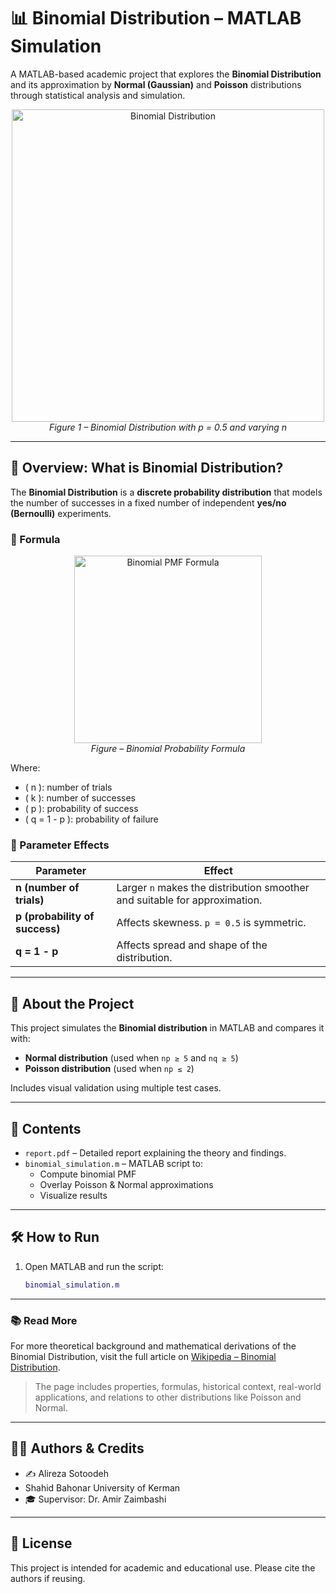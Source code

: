 # 📊 Binomial Distribution – MATLAB Simulation

A MATLAB-based academic project that explores the **Binomial Distribution** and its approximation by **Normal (Gaussian)** and **Poisson** distributions through statistical analysis and simulation.
<p align="center">
  <img src="https://upload.wikimedia.org/wikipedia/commons/thumb/b/b7/Binomial_Distribution.svg/960px-Binomial_Distribution.svg.png" alt="Binomial Distribution" width="500"/>
  <br/>
  <em>Figure 1 – Binomial Distribution with p = 0.5 and varying n</em>
</p>


---

## 📘 Overview: What is Binomial Distribution?

The **Binomial Distribution** is a **discrete probability distribution** that models the number of successes in a fixed number of independent **yes/no (Bernoulli)** experiments.

### 🔢 Formula

<p align="center">
  <img src="https://wikimedia.org/api/rest_v1/media/math/render/svg/9ad3f324ca5778bd1cae96fed07ce09063a71a1b" alt="Binomial PMF Formula" width="300"/>
  <br/>
  <em>Figure – Binomial Probability Formula</em>
</p>


Where:
- \( n \): number of trials
- \( k \): number of successes
- \( p \): probability of success
- \( q = 1 - p \): probability of failure

### 🔄 Parameter Effects

| Parameter | Effect |
|----------|--------|
| **n (number of trials)** | Larger `n` makes the distribution smoother and suitable for approximation. |
| **p (probability of success)** | Affects skewness. `p = 0.5` is symmetric. |
| **q = 1 - p** | Affects spread and shape of the distribution. |

---

## 🧠 About the Project

This project simulates the **Binomial distribution** in MATLAB and compares it with:

- **Normal distribution** (used when `np ≥ 5` and `nq ≥ 5`)
- **Poisson distribution** (used when `np ≤ 2`)

Includes visual validation using multiple test cases.

---

## 📄 Contents

- `report.pdf` – Detailed report explaining the theory and findings.
- `binomial_simulation.m` – MATLAB script to:
  - Compute binomial PMF
  - Overlay Poisson & Normal approximations
  - Visualize results



---

## 🛠️ How to Run

1. Open MATLAB and run the script:
   ```matlab
   binomial_simulation.m

---

### 📚 Read More

For more theoretical background and mathematical derivations of the Binomial Distribution, visit the full article on [Wikipedia – Binomial Distribution](https://en.wikipedia.org/wiki/Binomial_distribution).

> The page includes properties, formulas, historical context, real-world applications, and relations to other distributions like Poisson and Normal.

---

## 🧑‍🏫 Authors & Credits
- ✍️ Alireza Sotoodeh
- Shahid Bahonar University of Kerman
- 🎓 Supervisor: Dr. Amir Zaimbashi

---

## 📜 License
This project is intended for academic and educational use. Please cite the authors if reusing.
